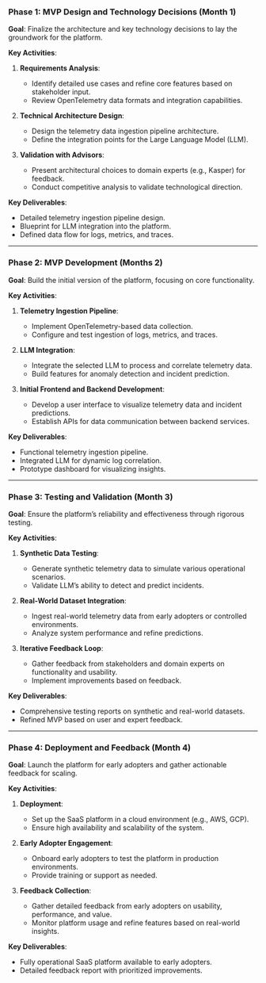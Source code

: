 ### **Phase 1: MVP Design and Technology Decisions (Month 1)**

**Goal**: Finalize the architecture and key technology decisions to lay the groundwork for the platform.

**Key Activities**:

1. **Requirements Analysis**:
    
    - Identify detailed use cases and refine core features based on stakeholder input.
    - Review OpenTelemetry data formats and integration capabilities.
2. **Technical Architecture Design**:
    
    - Design the telemetry data ingestion pipeline architecture.
    - Define the integration points for the Large Language Model (LLM).
3. **Validation with Advisors**:
    
    - Present architectural choices to domain experts (e.g., Kasper) for feedback.
    - Conduct competitive analysis to validate technological direction.

**Key Deliverables**:

- Detailed telemetry ingestion pipeline design.
- Blueprint for LLM integration into the platform.
- Defined data flow for logs, metrics, and traces.

---

### **Phase 2: MVP Development (Months 2)**

**Goal**: Build the initial version of the platform, focusing on core functionality.

**Key Activities**:

1. **Telemetry Ingestion Pipeline**:
    
    - Implement OpenTelemetry-based data collection.
    - Configure and test ingestion of logs, metrics, and traces.
2. **LLM Integration**:
    
    - Integrate the selected LLM to process and correlate telemetry data.
    - Build features for anomaly detection and incident prediction.
3. **Initial Frontend and Backend Development**:
    
    - Develop a user interface to visualize telemetry data and incident predictions.
    - Establish APIs for data communication between backend services.

**Key Deliverables**:

- Functional telemetry ingestion pipeline.
- Integrated LLM for dynamic log correlation.
- Prototype dashboard for visualizing insights.

---

### **Phase 3: Testing and Validation (Month 3)**

**Goal**: Ensure the platform’s reliability and effectiveness through rigorous testing.

**Key Activities**:

1. **Synthetic Data Testing**:
    
    - Generate synthetic telemetry data to simulate various operational scenarios.
    - Validate LLM’s ability to detect and predict incidents.
2. **Real-World Dataset Integration**:
    
    - Ingest real-world telemetry data from early adopters or controlled environments.
    - Analyze system performance and refine predictions.
3. **Iterative Feedback Loop**:
    
    - Gather feedback from stakeholders and domain experts on functionality and usability.
    - Implement improvements based on feedback.

**Key Deliverables**:

- Comprehensive testing reports on synthetic and real-world datasets.
- Refined MVP based on user and expert feedback.

---

### **Phase 4: Deployment and Feedback (Month 4)**

**Goal**: Launch the platform for early adopters and gather actionable feedback for scaling.

**Key Activities**:

1. **Deployment**:
    
    - Set up the SaaS platform in a cloud environment (e.g., AWS, GCP).
    - Ensure high availability and scalability of the system.
2. **Early Adopter Engagement**:
    
    - Onboard early adopters to test the platform in production environments.
    - Provide training or support as needed.
3. **Feedback Collection**:
    
    - Gather detailed feedback from early adopters on usability, performance, and value.
    - Monitor platform usage and refine features based on real-world insights.

**Key Deliverables**:

- Fully operational SaaS platform available to early adopters.
- Detailed feedback report with prioritized improvements.